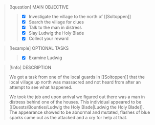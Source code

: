 > [!question] MAIN OBJECTIVE
> > - [x] Investigate the village to the north of [[Soltoppen]]
> > - [x] Search the village for clues
> > - [x] Talk to the man in distress
> > - [x] Slay Ludwig the Holy Blade
> > - [x] Collect your reward

> [!example] OPTIONAL TASKS
> > - [x] Examine Ludwig

> [!info] DESCRIPTION
> 
> We got a task from one of the local guards in [[Soltoppen]] that the local village up north was massacred and not heard from after an attempt to see what happened.
> 
> We took the job and upon arrival we figured out there was a man in distress behind one of the houses. This individual appeared to be [[Quests/Bounties/Ludwig the Holy Blade|Ludwig the Holy Blade]]. The appearance showed to be abnormal and mutated, flashes of blue sparks came out as the attacked and a cry for help at that.

